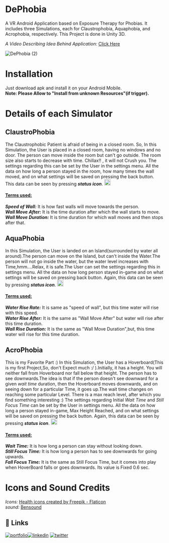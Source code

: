 # DePhobia
A VR Android Application based on Exposure Therapy for Phobias. It includes three Simulations, each for Claustrophobia, Aquaphobia, and Acrophobia, respectively. This Project is done in Unity 3D.

_A Video Describing Idea Behind Application:_ <a href="https://drive.google.com/drive/folders/17_NIxqbx-Wzjtl68NFbTPUTSNL4rCf_T?usp=sharing">Click Here</a>

![DePhobia (2)](https://user-images.githubusercontent.com/72307020/153747421-12d0cd53-f263-4e62-bff8-a092c5814a86.png)

# Installation
Just download apk and install it on your Android Mobile.\
**Note: Please Allow to "Install from unknown Resources"(if trigger).**
# Details of each Simulator
## **ClaustroPhobia**   
The Claustrophobic Patient is afraid of being in a closed room. So, In this Simulation, the User is placed in a closed room, having no windows and no door. The person can move inside the room but can't go outside. The room size also starts to decrease with time. Chillax!! , it will not Crush you. The settings regarding this can be set by the User in the settings menu. All the data on how long a person stayed in the room, how many times the wall moved, and on what settings will be saved on pressing the back button. This data can be seen by pressing ***status icon***. <img src="https://user-images.githubusercontent.com/72307020/153742762-377a6d8a-86b6-454e-b5b3-d7d9a9695e6b.png" width="20" height="20">

#### <ins>Terms used:</ins>  
***Speed of Wall:*** It is how fast walls will move towards the person.  
***Wall Move After:*** It is the time duration after which the wall starts to move.  
***Wall Move Duration:*** It is time duration for which wall moves and then stops after that.

## **AquaPhobia**   
In this Simulation, the User is landed on an Island(surrounded by water all around).The person can move on the Island, but can't inside the Water.The person will not go inside the water, but the water level increases with Time,hmm....Relax, it is safe.The User can set the settings regarding this in settings menu. All the data on how long person stayed in-game and on what settings will be saved on pressing back button. Again, this data can be seen by pressing ***status icon***. <img src="https://user-images.githubusercontent.com/72307020/153742762-377a6d8a-86b6-454e-b5b3-d7d9a9695e6b.png" width="20" height="20">

#### <ins>Terms used:</ins>  
***Water Rise Rate:*** It is same as "speed of wall", but this time water will rise with this speed.  
***Water Rise After:*** It is the same as "Wall Move After" but water will rise after this time duration.\
***Wall Rise Duration:***  It is the same as "Wall Move Duration",but, this time water will rise for this time duration.

## **AcroPhobia**   
This is my Favorite Part :) In this Simulation, the User has a Hoverboard(This is my first Project,So, don't Expect much :/  ).Initially, it has a height. You will neither fall from Hoverboard nor fall below that height. The person has to see downwards.The idea is that if the person doesn't see downward for a given *wait time* duration, then the Hoverboard moves downwards, and on seeing down for a particular Time, it goes up.The wait time changes on reaching some particular Level. There is a max reach level, after which you find something interesting :) The settings regarding Initial *Wait Time* and *Still Focus Time* can be set by the User in settings menu. All the data on how long a person stayed in-game, Max Height Reached, and on what settings will be saved on pressing the back button. Again, this data can be seen by pressing ***status icon***. <img src="https://user-images.githubusercontent.com/72307020/153742762-377a6d8a-86b6-454e-b5b3-d7d9a9695e6b.png" width="20" height="20">


#### <ins>Terms used:</ins>  
***Wait Time:*** It is how long a person can stay without looking down.  
***Still Focus Time:*** It is how long a person has to see downwards for going upwards.\
***Fall Focus Time:*** It is the same as Still Focus Time, but it comes into play when HoverBoard falls or goes downwards. Its value is Fixed 0.6 sec.

# Icons and Sound Credits
*Icons:* <a href="https://www.flaticon.com/free-icons/health" title="health icons">Health icons created by Freepik - Flaticon</a> \
*sound:* <a href="https://www.bensound.com">Bensound</a>

## 🔗 Links
[![portfolio](https://img.shields.io/badge/my_portfolio-red?style=for-the-badge&logo=ko-fi&logoColor=white)](https://bit.ly/manigarg)[![linkedin](https://img.shields.io/badge/linkedin-0A66C2?style=for-the-badge&logo=linkedin&logoColor=white)](https://www.linkedin.com/in/manigargpta/)
[![twitter](https://img.shields.io/badge/medium-000?style=for-the-badge&logo=medium&logoColor=white)](https://medium.com/@manipta)


